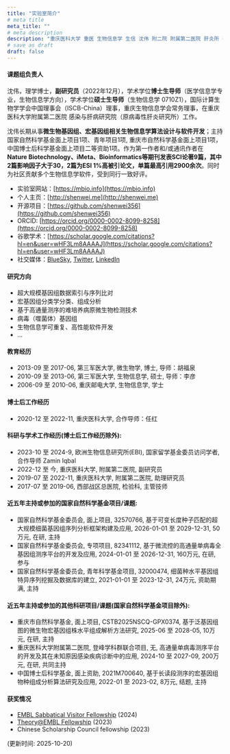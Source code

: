 ```yaml
---
title: "实验室简介"
# meta title
meta_title: ""
# meta description
description: "重庆医科大学 重医 生物信息学 生信 沈伟 附二院 附属第二医院 肝炎所 导师 博导 硕导"
# save as draft
draft: false
---
```


#### 课题组负责人

沈伟，理学博士，**副研究员**（2022年12月），学术学位**博士生导师**（医学信息学专业，生物信息学方向），学术学位**硕士生导师**（生物信息学 0710Z1），国际计算生物学学会中国理事会（ISCB-China）理事，重庆生物信息学会常务理事，在重庆医科大学附属第二医院 感染与肝病研究院（原病毒性肝炎研究所）工作。

沈伟长期从事**微生物基因组、宏基因组相关生物信息学算法设计与软件开发**；主持国家自然科学基金面上项目1项、青年项目1项, 重庆市自然科学基金面上项目1项，中国博士后科学基金面上项目二等资助1项。作为第一作者和/或通讯作者在**Nature Biotechnology、iMeta、Bioinformatics等期刊发表SCI论著9篇，其中2篇影响因子大于30，2篇为ESI 1%高被引论文，单篇最高引用2900余次**。同时为社区贡献多个生物信息学软件，受到同行一致好评。

- 实验室网站：[https://mbio.info](https://mbio.info)
- 个人主页：[http://shenwei.me](http://shenwei.me)
- 开源项目：[https://github.com/shenwei356](https://github.com/shenwei356)
- ORCID: [https://orcid.org/0000-0002-8099-8258](https://orcid.org/0000-0002-8099-8258)
- 谷歌学术：[https://scholar.google.com/citations?hl=en&user=wHF3Lm8AAAAJ](https://scholar.google.com/citations?hl=en&user=wHF3Lm8AAAAJ)
- 社交媒体：[BlueSky](https://shenwei356.bsky.social), [Twitter](https://twitter.com/shenwei356), [LinkedIn](https://www.linkedin.com/in/shenwei/)

#### 研究方向

- 超大规模基因组数据索引与序列比对
- 宏基因组分类学分类、组成分析
- 基于高通量测序的难培养病原微生物检测技术
- 病毒（噬菌体）基因组
- 生物信息学可重复、高性能软件开发
- ...

#### 教育经历

- 2013-09 至 2017-06, 第三军医大学, 微生物学, 博士, 导师：胡福泉
- 2010-09 至 2013-06, 第三军医大学, 生物信息学, 硕士, 导师：李彦
- 2006-09 至 2010-06, 重庆邮电大学, 生物信息学, 学士

#### 博士后工作经历

- 2020-12 至 2022-11, 重庆医科大学, 合作导师：任红

#### 科研与学术工作经历(博士后工作经历除外):

- 2023-10 至 2024-9, 欧洲生物信息研究所(EBI), 国家留学基金委员访问学者, 合作导师 Zamin Iqbal
- 2022-12 至 今, 重庆医科大学, 附属第二医院, 副研究员
- 2019-07 至 2022-11, 重庆医科大学, 附属第二医院, 助理研究员
- 2017-07 至 2019-06, 西部战区总医院, 检验科, 主管技师

#### 近五年主持或参加的国家自然科学基金项目/课题:

- 国家自然科学基金委员会, 面上项目, 32570766, 基于可变长度种子匹配的超大规模细菌基因组序列分析框架构建及应用, 2026-01-01 至 2029-12-31, 50万元, 在研, 主持
- 国家自然科学基金委员会, 专项项目, 82341112, 基于微流控的高通量单病毒全基因组测序平台的开发及应用, 2024-01-01 至 2026-12-31, 160万元, 在研, 参与
- 国家自然科学基金委员会, 青年科学基金项目, 32000474, 细菌种水平基因组特异序列挖掘及数据库的建立, 2021-01-01 至 2023-12-31, 24万元, 资助期满, 主持

#### 近五年主持或参加的其他科研项目/课题(国家自然科学基金项目除外):

- 重庆市自然科学基金, 面上项目, CSTB2025NSCQ-GPX0374, 基于泛基因组图的微生物宏基因组株水平组成解析方法研究, 2025-06 至 2028-05, 10万元, 在研, 主持
- 重庆医科大学附属第二医院, 登峰学科群联合项目, 无, 高通量单病毒测序平台的开发及其在未知原因感染疾病诊断中的应用, 2024-10 至 2027-09, 200万元, 在研, 共同主持
- 中国博士后科学基金, 面上资助, 2021M700640, 基于长读段测序的宏基因组物种组成分析算法研究及应用, 2022-01 至 2023-02, 8万元, 结题, 主持

#### 获奖情况

- [EMBL Sabbatical Visitor Fellowship](https://www.embl.org/about/info/scientific-visitor-programme/fellowships/embl-sabbatical-visitor-fellowships/) (2024)
- [Theory@EMBL Fellowship](https://www.embl.org/about/info/scientific-visitor-programme/theoryembl/) (2023)
- Chinese Scholarship Council fellowship (2023)

(更新时间: 2025-10-20)
